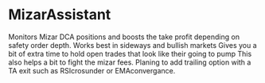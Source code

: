 # MizarAssistant
Monitors Mizar DCA positions and boosts the take profit depending on safety order depth.
Works best in sideways and bullish markets
Gives you a bit of extra time to hold open trades that look like their going to pump 
This also helps a bit to fight the mizar fees. 
Planing to add trailing option with a TA exit such as RSIcrosunder or EMAconvergance.
